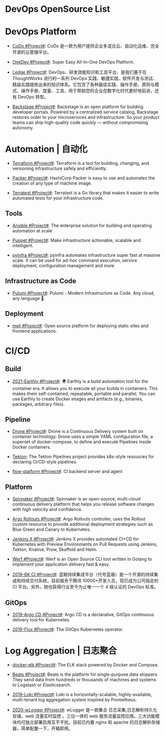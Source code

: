 # DevOps OpenSource List

# DevOps Platform

- [CoDo #Project#](https://github.com/opendevops-cn): CoDo 是一款为用户提供企业多混合云、自动化运维、完全开源的云管理平台。

- [OneDev #Project#](https://github.com/theonedev/onedev): Super Easy All-In-One DevOps Platform.

- [Ledge #Project#](https://gitee.com/phodal/ledge): DevOps、研发效能知识和工具平台，是我们基于在 ThoughtWorks 进行的一系列 DevOps 实践、敏捷实践、软件开发与测试、精益实践提炼出来的知识体系。它包含了各种最佳实践、操作手册、原则与模式、操作手册、度量、工具，用于帮助您的企业在数字化时代更好地前进，还有 DevOps 转型。

- [Backstage #Project#](https://github.com/spotify/backstage#getting-started): Backstage is an open platform for building developer portals. Powered by a centralized service catalog, Backstage restores order to your microservices and infrastructure. So your product teams can ship high-quality code quickly — without compromising autonomy.

# Automation | 自动化

- [Terraform #Project#](https://www.terraform.io/): Terraform is a tool for building, changing, and versioning infrastructure safely and efficiently.

- [Packer #Project#](https://packer.io/): HashiCorp Packer is easy to use and automates the creation of any type of machine image.

- [Terratest #Project#](https://github.com/gruntwork-io/terratest): Terratest is a Go library that makes it easier to write automated tests for your infrastructure code.

## Tools

- [Ansible #Project#](https://www.ansible.com/): The enterprise solution for building and operating automation at scale

- [Puppet #Project#](https://puppet.com/): Make infrastructure actionable, scalable and intelligent.

- [pyinfra #Project#](https://github.com/Fizzadar/pyinfra): pyinfra automates infrastructure super fast at massive scale. It can be used for ad-hoc command execution, service deployment, configuration management and more

## Infrastructure as Code

- [Pulumi #Project#](https://github.com/pulumi/pulumi): Pulumi - Modern Infrastructure as Code. Any cloud, any language 🚀.

## Deployment

- [meli #Project#](https://github.com/getmeli/meli): Open source platform for deploying static sites and frontend applications.

# CI/CD

## Build

- [2021-Earthly #Project#](https://github.com/earthly/earthly): 🌍 Earthly is a build automation tool for the container era. It allows you to execute all your builds in containers. This makes them self-contained, repeatable, portable and parallel. You can use Earthly to create Docker images and artifacts (e.g., binaries, packages, arbitrary files).

## Pipeline

- [Drone #Project#](https://github.com/drone/drone): Drone is a Continuous Delivery system built on container technology. Drone uses a simple YAML configuration file, a superset of docker-compose, to define and execute Pipelines inside Docker containers.

- [Tekton](https://github.com/tektoncd/pipeline): The Tekton Pipelines project provides k8s-style resources for declaring CI/CD-style pipelines.

- [flow-platform #Project#](https://github.com/FlowCI/flow-platform): CI backend server and agent

## Platform

- [Spinnaker #Project#](https://www.spinnaker.io/concepts/): Spinnaker is an open-source, multi-cloud continuous delivery platform that helps you release software changes with high velocity and confidence.

- [Argo Rollouts #Project#](https://github.com/argoproj/argo-rollouts): Argo Rollouts controller, uses the Rollout custom resource to provide additional deployment strategies such as Blue Green and Canary to Kubernetes.

- [Jenkins X #Project#](https://github.com/jenkins-x/jx): Jenkins X provides automated CI+CD for Kubernetes with Preview Environments on Pull Requests using Jenkins, Tekton, Knative, Prow, Skaffold and Helm.

- [Werf #Project#](https://github.com/flant/werf): Werf is an Open Source CLI tool written in Golang to implement your application delivery fast & easy.

- [2019-BK CI #Project#](https://github.com/Tencent/bk-ci): 蓝鲸持续集成平台（代号蓝盾）是一个开源的持续集成和持续交付系统，目前服务于腾讯 10000+开发人员，现已成为公司指定的 CI 平台。另外，她也获得行业至今为止唯一一个 4 级认证的 DevOps 标准。

## GitOps

- [2019-Argo CD #Project#](https://github.com/argoproj/argo-cd): Argo CD is a declarative, GitOps continuous delivery tool for Kubernetes.

- [2019-Flux #Project#](https://github.com/fluxcd/flux): The GitOps Kubernetes operator.

# Log Aggregation | 日志聚合

- [docker-elk #Project#](https://github.com/deviantony/docker-elk): The ELK stack powered by Docker and Compose.

- [Beats #Project#](https://www.elastic.co/products/beats): Beats is the platform for single-purpose data shippers. They send data from hundreds or thousands of machines and systems to Logstash or Elasticsearch.

- [2019-Loki #Project#](https://github.com/grafana/loki): Loki is a horizontally-scalable, highly-available, multi-tenant log aggregation system inspired by Prometheus.

- [2020-wLogger #Project#](https://github.com/jyolo/wLogger): wLogger 是一款集合 日志采集,日志解析持久化存储，web 流量实时监控 。三位一体的 web 服务流量监控应用。三大功能模块均可独立部署启用互不干扰。目前已内置 nginx 和 apache 的日志解析存储器，简单配置一下，开箱即用。
